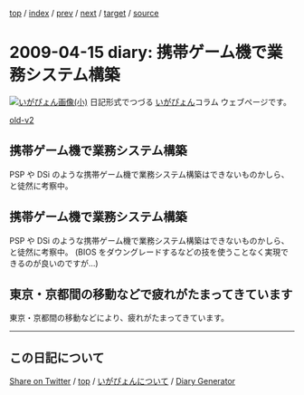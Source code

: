 [top](../index.html) 
 / [index](index.html) 
 / [prev](ig090412.html) 
 / [next](ig090422.html) 
 / [target](https://igapyon.github.io/diary/2009/ig090415.html) 
 / [source](https://github.com/igapyon/diary/blob/gh-pages/2009/ig090415.src.md) 

2009-04-15 diary: 携帯ゲーム機で業務システム構築
=====================================================================================================
[![いがぴょん画像(小)](https://igapyon.github.io/diary/images/iga200306s.jpg "いがぴょん")](https://igapyon.github.io/diary/memo/memoigapyon.html) 日記形式でつづる [いがぴょん](https://igapyon.github.io/diary/memo/memoigapyon.html)コラム ウェブページです。

[old-v2](ig090415-orig.html)

## 携帯ゲーム機で業務システム構築

PSP や DSi のような携帯ゲーム機で業務システム構築はできないものかしら、と徒然に考察中。


## 携帯ゲーム機で業務システム構築

PSP や DSi のような携帯ゲーム機で業務システム構築はできないものかしら、と徒然に考察中。
(BIOS をダウングレードするなどの技を使うことなく実現できるのが良いのですが…)

## 東京・京都間の移動などで疲れがたまってきています

東京・京都間の移動などにより、疲れがたまってきています。


----------------------------------------------------------------------------------------------------

## この日記について

[Share on Twitter](https://twitter.com/intent/tweet?hashtags=igapyon%2Cdiary%2C%E3%81%84%E3%81%8C%E3%81%B4%E3%82%87%E3%82%93&text=%E6%90%BA%E5%B8%AF%E3%82%B2%E3%83%BC%E3%83%A0%E6%A9%9F%E3%81%A7%E6%A5%AD%E5%8B%99%E3%82%B7%E3%82%B9%E3%83%86%E3%83%A0%E6%A7%8B%E7%AF%89&url=https%3A%2F%2Figapyon.github.io%2Fdiary%2F2009%2Fig090415.html) / [top](../index.html) / [いがぴょんについて](https://igapyon.github.io/diary/memo/memoigapyon.html) / [Diary Generator](https://github.com/igapyon/igapyonv3)
